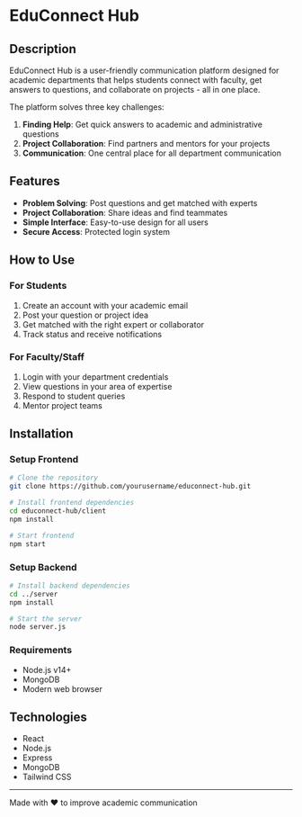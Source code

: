 # EduConnect Hub

## Description
EduConnect Hub is a user-friendly communication platform designed for academic departments that helps students connect with faculty, get answers to questions, and collaborate on projects - all in one place.

The platform solves three key challenges:
1. **Finding Help**: Get quick answers to academic and administrative questions
2. **Project Collaboration**: Find partners and mentors for your projects
3. **Communication**: One central place for all department communication

## Features
- **Problem Solving**: Post questions and get matched with experts
- **Project Collaboration**: Share ideas and find teammates
- **Simple Interface**: Easy-to-use design for all users
- **Secure Access**: Protected login system

## How to Use

### For Students
1. Create an account with your academic email
2. Post your question or project idea
3. Get matched with the right expert or collaborator
4. Track status and receive notifications

### For Faculty/Staff
1. Login with your department credentials
2. View questions in your area of expertise
3. Respond to student queries
4. Mentor project teams

## Installation

### Setup Frontend
```bash
# Clone the repository
git clone https://github.com/yourusername/educonnect-hub.git

# Install frontend dependencies
cd educonnect-hub/client
npm install

# Start frontend
npm start
```

### Setup Backend
```bash
# Install backend dependencies
cd ../server
npm install

# Start the server
node server.js
```

### Requirements
- Node.js v14+
- MongoDB
- Modern web browser

## Technologies
- React
- Node.js
- Express
- MongoDB
- Tailwind CSS

---

Made with ❤️ to improve academic communication
